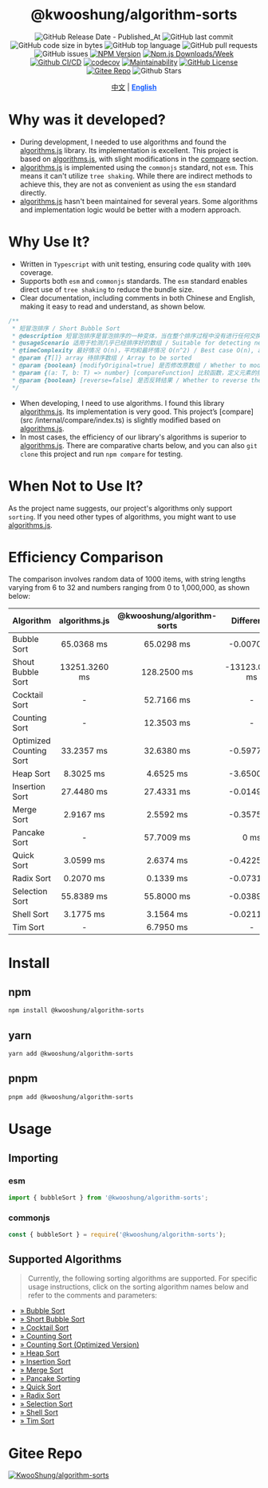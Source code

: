 <div align="center">

# @kwooshung/algorithm-sorts

![GitHub Release Date - Published_At](https://img.shields.io/github/release-date/kwooshung/algorithm-sorts?labelColor=272e3b&color=00b42A&logo=github)
![GitHub last commit](https://img.shields.io/github/last-commit/kwooshung/algorithm-sorts?labelColor=272e3b&color=165dff)
![GitHub code size in bytes](https://img.shields.io/github/languages/code-size/kwooshung/algorithm-sorts?labelColor=272e3b&color=165dff)
![GitHub top language](https://img.shields.io/github/languages/top/kwooshung/algorithm-sorts?labelColor=272e3b&color=165dff)
![GitHub pull requests](https://img.shields.io/github/issues-pr/kwooshung/algorithm-sorts?labelColor=272e3b&color=165dff)
![GitHub issues](https://img.shields.io/github/issues/kwooshung/algorithm-sorts?labelColor=272e3b&color=165dff)
[![NPM Version](https://img.shields.io/npm/v/@kwooshung/algorithm-sorts?labelColor=272e3b&color=165dff)](https://www.npmjs.com/package/@kwooshung/algorithm-sorts)
[![Npm.js Downloads/Week](https://img.shields.io/npm/dw/@kwooshung/algorithm-sorts?labelColor=272e3b&labelColor=272e3b&color=165dff&logo=npm)](https://www.npmjs.com/package/@kwooshung/algorithm-sorts)
[![Github CI/CD](https://github.com/kwooshung/algorithm-sorts/actions/workflows/ci.yml/badge.svg)](https://github.com/kwooshung/algorithm-sorts/actions/)
[![codecov](https://codecov.io/gh/kwooshung/algorithm-sorts/graph/badge.svg?token=VVZJE7H0KD)](https://codecov.io/gh/kwooshung/algorithm-sorts)
[![Maintainability](https://api.codeclimate.com/v1/badges/325d0881b1ca19165d35/maintainability)](https://codeclimate.com/github/kwooshung/algorithm-sorts/maintainability/)
[![GitHub License](https://img.shields.io/github/license/kwooshung/algorithm-sorts?labelColor=272e3b&color=165dff)](LICENSE)
[![Gitee Repo](https://img.shields.io/badge/gitee-algorithm--sorts-165dff?logo=gitee)](https://gitee.com/kwooshung/cvlar/)
![Github Stars](https://img.shields.io/github/stars/kwooshung/algorithm-sorts?labelColor=272e3b&color=165dff)

<p align="center">
    <a href="README.zh-CN.md">中文</a> | 
    <a href="README.md" style="font-weight:700;color:#165dff;text-decoration:underline;">English</a>
</p>
</div>

# Why was it developed?

- During development, I needed to use algorithms and found the [algorithms.js](https://github.com/felipernb/algorithms.js) library. Its implementation is excellent. This project is based on [algorithms.js](https://github.com/felipernb/algorithms.js), with slight modifications in the [compare](src/internal/compare/index.ts) section.
- [algorithms.js](https://github.com/felipernb/algorithms.js) is implemented using the `commonjs` standard, not `esm`. This means it can't utilize `tree shaking`. While there are indirect methods to achieve this, they are not as convenient as using the `esm` standard directly.
- [algorithms.js](https://github.com/felipernb/algorithms.js) hasn't been maintained for several years. Some algorithms and implementation logic would be better with a modern approach.

# Why Use It?

- Written in `Typescript` with unit testing, ensuring code quality with `100%` coverage.
- Supports both `esm` and `commonjs` standards. The `esm` standard enables direct use of `tree shaking` to reduce the bundle size.
- Clear documentation, including comments in both Chinese and English, making it easy to read and understand, as shown below.

```ts
/**
 * 短冒泡排序 / Short Bubble Sort
 * @description 短冒泡排序是冒泡排序的一种变体，当在整个排序过程中没有进行任何交换时，该算法会提前停止 / Short bubble sort is a variation of bubble sort that stops early if no swaps are made during the entire sorting process
 * @usageScenario 适用于检测几乎已经排序好的数组 / Suitable for detecting nearly sorted arrays
 * @timeComplexity 最好情况 O(n)，平均和最坏情况 O(n^2) / Best case O(n), average and worst case O(n^2)
 * @param {T[]} array 待排序数组 / Array to be sorted
 * @param {boolean} [modifyOriginal=true] 是否修改原数组 / Whether to modify the original array
 * @param {(a: T, b: T) => number} [compareFunction] 比较函数，定义元素的排序方式 / Comparison function, defines the sorting order of elements
 * @param {boolean} [reverse=false] 是否反转结果 / Whether to reverse the result
 */
```

- When developing, I need to use algorithms. I found this library [algorithms.js](https://github.com/felipernb/algorithms.js). Its implementation is very good. This project’s [compare](src /internal/compare/index.ts) is slightly modified based on [algorithms.js](https://github.com/felipernb/algorithms.js).
- In most cases, the efficiency of our library's algorithms is superior to [algorithms.js](https://github.com/felipernb/algorithms.js). There are comparative charts below, and you can also `git clone` this project and run `npm compare` for testing.

# When Not to Use It?

As the project name suggests, our project's algorithms only support `sorting`. If you need other types of algorithms, you might want to use [algorithms.js](https://github.com/felipernb/algorithms.js).

# Efficiency Comparison

The comparison involves random data of 1000 items, with string lengths varying from 6 to 32 and numbers ranging from 0 to 1,000,000, as shown below:

| Algorithm               | algorithms.js | @kwooshung/algorithm-sorts |   Difference   |
| :---------------------- | :-----------: | :------------------------: | :------------: |
| Bubble Sort             |  65.0368 ms   |         65.0298 ms         |   -0.0070 ms   |
| Shout Bubble Sort       | 13251.3260 ms |        128.2500 ms         | -13123.0760 ms |
| Cocktail Sort           |       -       |         52.7166 ms         |       -        |
| Counting Sort           |       -       |         12.3503 ms         |       -        |
| Optimized Counting Sort |  33.2357 ms   |         32.6380 ms         |   -0.5977 ms   |
| Heap Sort               |   8.3025 ms   |         4.6525 ms          |   -3.6500 ms   |
| Insertion Sort          |  27.4480 ms   |         27.4331 ms         |   -0.0149 ms   |
| Merge Sort              |   2.9167 ms   |         2.5592 ms          |   -0.3575 ms   |
| Pancake Sort            |       -       |         57.7009 ms         |      0 ms      |
| Quick Sort              |   3.0599 ms   |         2.6374 ms          |   -0.4225 ms   |
| Radix Sort              |   0.2070 ms   |         0.1339 ms          |   -0.0731 ms   |
| Selection Sort          |  55.8389 ms   |         55.8000 ms         |   -0.0389 ms   |
| Shell Sort              |   3.1775 ms   |         3.1564 ms          |   -0.0211 ms   |
| Tim Sort                |       -       |         6.7950 ms          |       -        |

# Install

## npm

```bash
npm install @kwooshung/algorithm-sorts
```

## yarn

```bash
yarn add @kwooshung/algorithm-sorts
```

## pnpm

```bash
pnpm add @kwooshung/algorithm-sorts
```

# Usage

## Importing

### esm

```ts
import { bubbleSort } from '@kwooshung/algorithm-sorts';
```

### commonjs

```ts
const { bubbleSort } = require('@kwooshung/algorithm-sorts');
```

## Supported Algorithms

> Currently, the following sorting algorithms are supported. For specific usage instructions, click on the sorting algorithm names below and refer to the comments and parameters:

- [&raquo; Bubble Sort](src/sorts/bubble/index.ts)
- [&raquo; Short Bubble Sort](src/sorts/bubble/short/index.ts)
- [&raquo; Cocktail Sort](src/sorts/cocktail/index.ts)
- [&raquo; Counting Sort](src/sorts/counting/index.ts)
- [&raquo; Counting Sort (Optimized Version)](src/sorts/counting/optimized/index.ts)
- [&raquo; Heap Sort](src/sorts/heap/index.ts)
- [&raquo; Insertion Sort](src/sorts/insertion/index.ts)
- [&raquo; Merge Sort](src/sorts/merge/index.ts)
- [&raquo; Pancake Sorting](src/sorts/pancake/index.ts)
- [&raquo; Quick Sort](src/sorts/quick/index.ts)
- [&raquo; Radix Sort](src/sorts/radix/index.ts)
- [&raquo; Selection Sort](src/sorts/selection/index.ts)
- [&raquo; Shell Sort](src/sorts/shell/index.ts)
- [&raquo; Tim Sort](src/sorts/tim/index.ts)

# Gitee Repo

[![KwooShung/algorithm-sorts](https://gitee.com/kwooshung/algorithm-sorts/widgets/widget_card.svg?colors=ffffff,1e252b,323d47,455059,d7deea,99a0ae)](https://gitee.com/kwooshung/algorithm-sorts)
